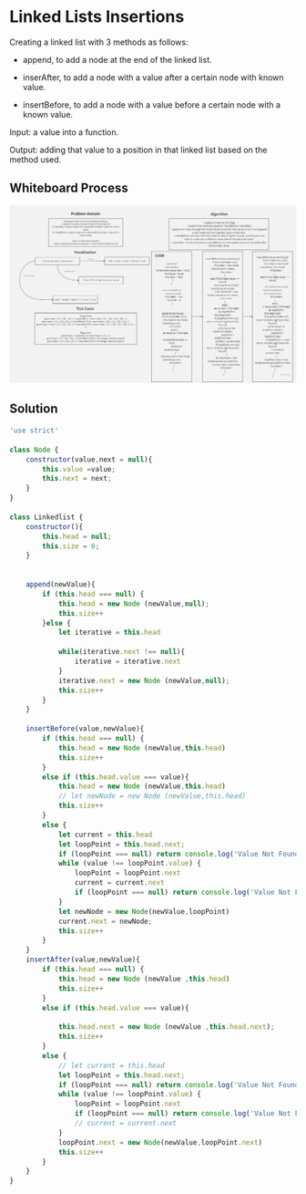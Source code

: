 # Linked Lists Insertions

Creating a linked list with 3 methods as follows:

- append, to add a node at the end of the linked list.

- inserAfter, to add a node with a value after a certain node with known value.

- insertBefore, to add a node with a value before a certain node with a known value.

Input: a value into a function.

Output: adding that value to a position in that linked list based on the method used.

## Whiteboard Process

![Linked list white board](./assets/Linked-List-Insertion.jpg)

## Solution

``` javascript
'use strict'

class Node {
    constructor(value,next = null){
        this.value =value;
        this.next = next;
    }
}

class Linkedlist {
    constructor(){
        this.head = null;
        this.size = 0;
    }
    

    append(newValue){
        if (this.head === null) {
            this.head = new Node (newValue,null);
            this.size++
        }else {
            let iterative = this.head
    
            while(iterative.next !== null){
                iterative = iterative.next
            }
            iterative.next = new Node (newValue,null);
            this.size++
        }
    }

    insertBefore(value,newValue){
        if (this.head === null) {
            this.head = new Node (newValue,this.head)
            this.size++
        }
        else if (this.head.value === value){
            this.head = new Node (newValue,this.head)
            // let newNode = new Node (newValue,this.head)
            this.size++
        }
        else {
            let current = this.head
            let loopPoint = this.head.next;
            if (loopPoint === null) return console.log('Value Not Found')
            while (value !== loopPoint.value) {
                loopPoint = loopPoint.next
                current = current.next
                if (loopPoint === null) return console.log('Value Not Found')
            }
            let newNode = new Node(newValue,loopPoint)
            current.next = newNode;
            this.size++
        }
    }
    insertAfter(value,newValue){
        if (this.head === null) {
            this.head = new Node (newValue ,this.head)
            this.size++
        }
        else if (this.head.value === value){
             
            this.head.next = new Node (newValue ,this.head.next);
            this.size++
        }
        else {
            // let current = this.head
            let loopPoint = this.head.next;
            if (loopPoint === null) return console.log('Value Not Found')
            while (value !== loopPoint.value) {
                loopPoint = loopPoint.next
                if (loopPoint === null) return console.log('Value Not Found')
                // current = current.next
            }
            loopPoint.next = new Node(newValue,loopPoint.next)
            this.size++
        }
    }
}

```
